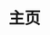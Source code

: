 ﻿---
home: true
icon: home
title: 主页
heroImage: /logo2.svg
bgImage: https://theme-hope-assets.vuejs.press/bg/6-light.svg
bgImageDark: https://theme-hope-assets.vuejs.press/bg/6-dark.svg
bgImageStyle:
  background-attachment: fixed
heroText: Korepi
tagline: 我们提供高质量且易于使用的 Korepi 便捷工具！
actions:
  - text: 下载
    icon: download
    link: ./start/download
    type: primary
  - text: 快速开始
    icon: lightbulb
    link: ./start/
  - text: 指南
    icon: book
    link: ./guide/

highlights:
  - header: 超人般的体验！
    image: /assets/images/web/box.svg
    bgImage: https://theme-hope-assets.vuejs.press/bg/3-light.svg
    bgImageDark: https://theme-hope-assets.vuejs.press/bg/3-dark.svg
    highlights:
      - title: 解锁未探索的地点
      - title: 自动探索宝箱
      - title: 探索模式，让你更专注于游戏
      - title: 支持多种语言

  - header: 实用、便捷、与⚪神互动
    description: 独特功能，免费使用
    image: /assets/images/web/markdown.svg
    bgImage: https://theme-hope-assets.vuejs.press/bg/2-light.svg
    bgImageDark: https://theme-hope-assets.vuejs.press/bg/2-dark.svg
    bgImageStyle:
      background-repeat: repeat
      background-size: initial
    features:
      - title: 传送
        icon: location-arrow
        details: 在地图/标记/任务点之间传送
      - title: 上帝模式
        icon: shield
        details: 让角色无敌
      - title: 攻击修改器（多重打击/目标/动画）
        icon: gun
        details: 允许修改攻击特性，包括多重打击、目标和动画
      - title: 无冷却时间（技能/终极/冲刺/弓）
        icon: clock
        details: 消除各种行为的冷却时间，如技能、终极、冲刺和弓
      - title: 无限体力
        icon: battery-full
        details: 允许角色无限制地使用体力
      - title: 穿墙
        icon: vector-square
        details: 允许角色穿过物体
      - title: 游戏速度
        icon: tachometer-alt
        details: 允许加快或减缓游戏中的时间流逝速度
      - title: 敌人变傻
        icon: skull
        details: 让敌人变得愚蠢
      - title: 冻结敌人
        icon: snowflake
        details: 将敌人冻结在原地
      - title: 自动摧毁矿石/护盾/杂物/植物
        icon: hammer
        details: 自动摧毁角色周围的各种物体
      - title: 自动拾取/打开箱子
        icon: box
        details: 自动收集掉落物、打开箱子
      - title: 拾取范围
        icon: compass
        details: 增加拾取物品的范围
      - title: 自动与 NPC 对话
        icon: comment
        details: 全自动过剧情
      - title: 自动砍树
        icon: tree
        details: 让角色自动砍树
      - title: 自动烹饪
        icon: utensils
        details: 无需玩家参与，自动烹饪食物
      - title: 吸附怪物
        icon: tornado
        details: 吸附附近各种怪物

  - header: 最新 Bug 修复
    image: /assets/images/web/features.svg
    bgImage: https://theme-hope-assets.vuejs.press/bg/1-light.svg
    bgImageDark: https://theme-hope-assets.vuejs.press/bg/1-dark.svg
    features:
      - title: 自动对话速度加快
        icon: comment
        details: 加快了自动对话的速度
      - title: 地图缩放
        icon: search-plus
        details: 增加了地图缩放功能
      - title: 瞬间充能攻击
        icon: bolt
        details: 现在可以配置瞬间充能攻击
      - title: 跳过对话
        icon: arrow-right
        details: 瞬间跳过对话
      - title: 召唤 NPC
        icon: user
        details: 修复了召唤 NPC 的问题
      - title: 神像互动
        icon: hands
        details: 修复了神像的问题

  - header: 我们的优势
    description: 探索我们的优势
    image: /assets/images/web/blog.svg
    bgImage: https://theme-hope-assets.vuejs.press/bg/5-light.svg
    bgImageDark: https://theme-hope-assets.vuejs.press/bg/5-dark.svg
    highlights:
      - title: 24小时全天候服务
        icon: wind
        details: 我们随时可以为您提供帮助，提供可靠的 24 小时服务
      - title: 简单易用
        icon: user-friends
        details: 我们的产品简单易用，确保用户拥有友好且舒适的体验
      - title: 安全
        icon: shield-alt
        details: 我们重视安全性，保护您的数据

copyright: false
footer: 版权所有 © 2023 Micah && Kitten。保留所有权利。所有其他商标、截图、标志和版权均为其各自所有者的财产。
---
